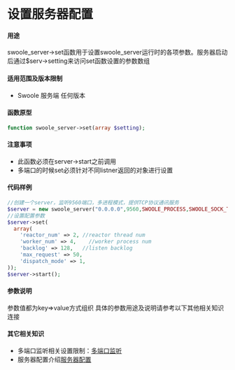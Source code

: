 # 设置服务器配置

#### 用途
swoole_server->set函数用于设置swoole_server运行时的各项参数。服务器启动后通过$serv->setting来访问set函数设置的参数数组

#### 适用范围及版本限制
 * Swoole 服务端 任何版本

#### 函数原型

```php
function swoole_server->set(array $setting);
```

#### 注意事项
 * 此函数必须在server->start之前调用
 * 多端口的时候set必须针对不同listner返回的对象进行设置

#### 代码样例

```php
//创建一个server，监听9560端口，多进程模式，提供TCP协议通讯服务
$server = new swoole_server("0.0.0.0",9560,SWOOLE_PROCESS,SWOOLE_SOCK_TCP);
//设置配置参数
$server->set(
  array(
    'reactor_num' => 2, //reactor thread num
    'worker_num' => 4,    //worker process num
    'backlog' => 128,   //listen backlog
    'max_request' => 50,
    'dispatch_mode' => 1,
));
$server->start();

```

#### 参数说明

参数值都为key=>value方式组织
具体的参数用途及说明请参考以下其他相关知识连接

#### 其它相关知识
 * 多端口监听相关设置限制：[多端口监听]()
 * 服务器配置介绍[服务器配置]()
 